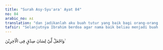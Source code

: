 ```yaml
---
title: "Surah Asy-Syu'ara' Ayat 84"
no: 84
arabic_no: ٨٤
translation: "dan jadikanlah aku buah tutur yang baik bagi orang-orang (yang datang) kemudian,"
tafsir: "Selanjutnya Ibrahim berdoa agar nama baik beliau menjadi buah bibir yang baik bagi orang-orang yang datang kemudian, sehingga beliau menjadi suri teladan yang utama sampai hari Kiamat, ini pun dikabulkan Allah, sebagaimana firman-Nya:\n\nDan Kami abadikan untuk Ibrahim (pujian) di kalangan orang-orang yang datang kemudian, \"Selamat sejahtera bagi Ibrahim.\" Demikianlah Kami memberi balasan kepada orang-orang yang berbuat baik. (as-saffat/37: 108-110).\n\nJanji Allah dalam ayat di atas dibuktikan kebenarannya dalam lembaran sejarah kenabian. Banyak sekali dari keturunan Nabi Ibrahim yang menjadi nabi dan rasul Allah, baik dari keturunan Ismail ataupun dari keturunan Ishak. Agama-agama besar di dunia (Islam, Kristen dan Yahudi) masing-masing menggolongkan agamanya kepada Nabi Ibrahim. Oleh sebab itu, beliau dimuliakan dan dihormati oleh berbagai agama menurut caranya masing-masing. Berdasarkan keterangan ini, wajarlah andaikata mereka menganggap Ibrahim adalah seorang Yahudi (menurut pengakuan orang Yahudi). Demikianlah pula halnya Ibrahim dipandang sebagai orang Nasrani (menurut kepercayaan agama Nasrani), sebab Isa Almasih putra Maryam juga masih keturunan Nabi Ibrahim. Tegasnya dalam sejarah kenabian, ia dianggap sebagai bapak para nabi. Akan tetapi, semua dugaan bahwa Ibrahim penganut Yahudi atau penganut agama tertentu tidak benar. Al-Qur'an membantah keyakinan demikian:\n\nIbrahim bukanlah seorang Yahudi dan bukan (pula) seorang Nasrani, tetapi dia adalah seorang yang lurus, muslim dan dia tidaklah termasuk orang-orang musyrik. (ali 'Imran/3: 67)\n\nAdapun pengertian buah tutur yang baik dalam doa ini ialah Nabi Muhammad. Beliau memang keturunan Nabi Ibrahim (dari pihak Ismail) yang terakhir yang diangkat sebagai nabi dan rasul. Risalah Nabi Muhammad (dan juga para nabi) adalah risalah agama tauhid. Rasulullah sendiri dalam sebuah hadis mengatakan:\n\nAku ini (pelaksanaan bagi terkabulnya) doa Ibrahim. (Riwayat Muslim dari 'Aisyah)\n\nPada hakikatnya agama yang disampaikan Nabi Muhammad merupakan lanjutan dari ajaran yang disampaikan Nabi Ibrahim."
---
```

وَاجْعَلْ لِّيْ لِسَانَ صِدْقٍ فِى الْاٰخِرِيْنَ ۙ 